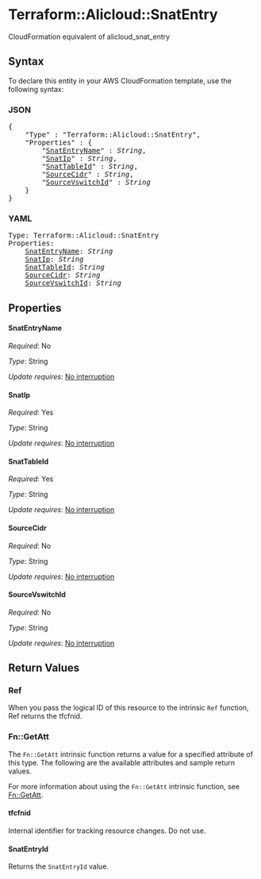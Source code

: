 # Terraform::Alicloud::SnatEntry

CloudFormation equivalent of alicloud_snat_entry

## Syntax

To declare this entity in your AWS CloudFormation template, use the following syntax:

### JSON

<pre>
{
    "Type" : "Terraform::Alicloud::SnatEntry",
    "Properties" : {
        "<a href="#snatentryname" title="SnatEntryName">SnatEntryName</a>" : <i>String</i>,
        "<a href="#snatip" title="SnatIp">SnatIp</a>" : <i>String</i>,
        "<a href="#snattableid" title="SnatTableId">SnatTableId</a>" : <i>String</i>,
        "<a href="#sourcecidr" title="SourceCidr">SourceCidr</a>" : <i>String</i>,
        "<a href="#sourcevswitchid" title="SourceVswitchId">SourceVswitchId</a>" : <i>String</i>
    }
}
</pre>

### YAML

<pre>
Type: Terraform::Alicloud::SnatEntry
Properties:
    <a href="#snatentryname" title="SnatEntryName">SnatEntryName</a>: <i>String</i>
    <a href="#snatip" title="SnatIp">SnatIp</a>: <i>String</i>
    <a href="#snattableid" title="SnatTableId">SnatTableId</a>: <i>String</i>
    <a href="#sourcecidr" title="SourceCidr">SourceCidr</a>: <i>String</i>
    <a href="#sourcevswitchid" title="SourceVswitchId">SourceVswitchId</a>: <i>String</i>
</pre>

## Properties

#### SnatEntryName

_Required_: No

_Type_: String

_Update requires_: [No interruption](https://docs.aws.amazon.com/AWSCloudFormation/latest/UserGuide/using-cfn-updating-stacks-update-behaviors.html#update-no-interrupt)

#### SnatIp

_Required_: Yes

_Type_: String

_Update requires_: [No interruption](https://docs.aws.amazon.com/AWSCloudFormation/latest/UserGuide/using-cfn-updating-stacks-update-behaviors.html#update-no-interrupt)

#### SnatTableId

_Required_: Yes

_Type_: String

_Update requires_: [No interruption](https://docs.aws.amazon.com/AWSCloudFormation/latest/UserGuide/using-cfn-updating-stacks-update-behaviors.html#update-no-interrupt)

#### SourceCidr

_Required_: No

_Type_: String

_Update requires_: [No interruption](https://docs.aws.amazon.com/AWSCloudFormation/latest/UserGuide/using-cfn-updating-stacks-update-behaviors.html#update-no-interrupt)

#### SourceVswitchId

_Required_: No

_Type_: String

_Update requires_: [No interruption](https://docs.aws.amazon.com/AWSCloudFormation/latest/UserGuide/using-cfn-updating-stacks-update-behaviors.html#update-no-interrupt)

## Return Values

### Ref

When you pass the logical ID of this resource to the intrinsic `Ref` function, Ref returns the tfcfnid.

### Fn::GetAtt

The `Fn::GetAtt` intrinsic function returns a value for a specified attribute of this type. The following are the available attributes and sample return values.

For more information about using the `Fn::GetAtt` intrinsic function, see [Fn::GetAtt](https://docs.aws.amazon.com/AWSCloudFormation/latest/UserGuide/intrinsic-function-reference-getatt.html).

#### tfcfnid

Internal identifier for tracking resource changes. Do not use.

#### SnatEntryId

Returns the <code>SnatEntryId</code> value.

